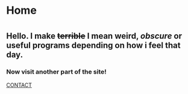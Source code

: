 
# Home
#     
## Hello. I make ~~terrible~~ I mean **weird, _obscure_ or useful programs** depending on how i feel that day. 
### Now visit another part of the site! 
[CONTACT](https://squibbywastaken.github.io/Squibby/contact.html)